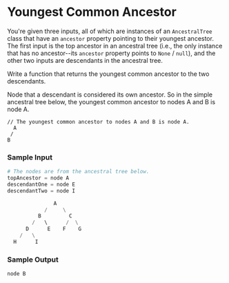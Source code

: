 # Youngest Common Ancestor

You're given three inputs, all of which are instances of an `AncestralTree` class
that have an `ancestor` property pointing to their youngest ancestor. The first
input is the top ancestor in an ancestral tree (i.e., the only instance that has
no ancestor--its `ancestor` property points to `None` / `null`), and the other
two inputs are descendants in the ancestral tree.

Write a function that returns the youngest common ancestor to the two descendants.

Node that a descendant is considered its own ancestor. So in the simple ancestral
tree below, the youngest common ancestor to nodes A and B is node A.

```
// The youngest common ancestor to nodes A and B is node A.
  A
 /
B
```

### Sample Input

```python
# The nodes are from the ancestral tree below.
topAncestor = node A
descendantOne = node E
descendantTwo = node I

               A
            /     \
          B         C
        /   \      /  \
      D      E    F    G
    /   \
  H      I
```

### Sample Output

```python
node B
```
